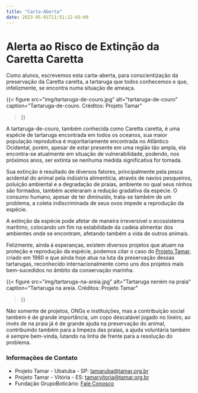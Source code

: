 ```yaml
---
title: "Carta-Aberta"
date: 2023-05-01T11:51:22-03:00
---
```


# Alerta ao Risco de Extinção da Caretta Caretta

Como alunos, escrevemos esta carta-aberta, para conscientização da preservação da Caretta caretta, a tartaruga que todos conhecemos e que, infelizmente, se encontra numa situação de ameaça.

{{< figure
    src="img/tartaruga-de-couro.jpg"
    alt="tartaruga-de-couro" 
    caption="Tartaruga-de-couro. Créditos: Projeto Tamar"
>}}

A tartaruga-de-couro, também conhecida como Caretta caretta, é uma espécie de tartaruga encontrada em todos os oceanos, sua maior população reprodutiva é majoritariamente encontrada no Atlântico Ocidental, porém, apesar de estar presente em uma região tão ampla, ela encontra-se atualmente em situação de vulnerabilidade, podendo, nos próximos anos, ser extinta se nenhuma medida significativa for tomada.

Sua extinção é resultado de diversos fatores, principalmente pela pesca acidental do animal pela indústria alimentícia, através de navios pesqueiros, poluição ambiental e a degradação de praias, ambiente no qual seus ninhos são formados, também aceleraram a redução gradativa da espécie. O consumo humano, apesar de ter diminuído, trata-se também de um problema, a coleta indiscriminada de seus ovos impede a reprodução da espécie.

A extinção da espécie pode afetar de maneira irreversível o ecossistema marítimo, colocando um fim na estabilidade da cadeia alimentar dos ambientes onde se encontram, afetando também a vida de outros animais.

Felizmente, ainda á esperanças, existem diversos projetos que atuam na proteção e reprodução da espécie, podemos citar o caso do [Projeto Tamar](https://www.tamar.org.br/), criado em 1980 e que ainda hoje atua na luta da preservação dessas tartarugas, reconhecido internacionalmente como uns dos projetos mais bem-sucedidos no âmbito da conservação marinha.

{{< figure 
    src="img/tartaruga-na-areia.jpg"
    alt="Tartaruga neném na praia"
    caption="Tartaruga na areia. Créditos: Projeto Tamar"
>}}

Não somente de projetos, ONGs e instituições, mas a contribuição social também é de grande importância, um copo descatável jogado no lixeiro, ao invés de na praia já é de grande ajuda na preservação do animal, contribuindo também para a limpeza das praias, a ajuda voluntária também é sempre bem-vinda, lutando na linha de frente para a resolução do problema.

### Informações de Contato

- Projeto Tamar - Ubatuba - SP: [tamaruba@tamar.org.br](mailto:tamaruba@tamar.org.br)
- Projeto Tamar - Vitória - ES: [tamarvitoria@tamar.org.br](mailto:tamarvitoria@tamar.org.br)
- Fundação GrupoBoticário: [Fale Conosco](https://www.fundacaogrupoboticario.org.br/pt/fale-conosco)

